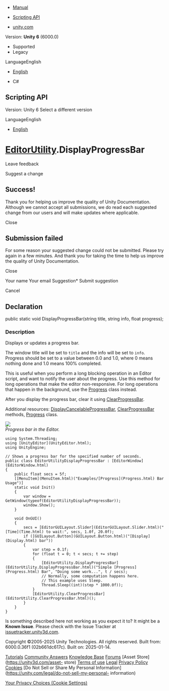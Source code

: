 [ ]()

  * [Manual](../Manual/index.html)
  * [Scripting API](../ScriptReference/index.html)

  * [unity.com](https://unity.com/)

Version: **Unity 6** (6000.0)

  * Supported
  * Legacy

LanguageEnglish

  * [English]()

  * C#

[ ](https://docs.unity3d.com)

## Scripting API

Version: Unity 6 Select a different version

LanguageEnglish

  * [English]()

#  [EditorUtility](EditorUtility.html).DisplayProgressBar

Leave feedback

Suggest a change

## Success!

Thank you for helping us improve the quality of Unity Documentation. Although
we cannot accept all submissions, we do read each suggested change from our
users and will make updates where applicable.

Close

## Submission failed

For some reason your suggested change could not be submitted. Please <a>try
again</a> in a few minutes. And thank you for taking the time to help us
improve the quality of Unity Documentation.

Close

Your name Your email Suggestion* Submit suggestion

Cancel

[ ]()

## Declaration

public static void DisplayProgressBar(string title, string info, float
progress);

### Description

Displays or updates a progress bar.

The window title will be set to `title` and the info will be set to `info`.
Progress should be set to a value between 0.0 and 1.0, where 0 means nothing
done and 1.0 means 100% completed.  
  
This is useful when you perform a long blocking operation in an Editor script,
and want to notify the user about the progress. Use this method for long
operations that make the editor non-responsive. For long operations that
happen in the background, use the [Progress](Progress.html) class instead.  
  
After you display the progress bar, clear it using
[ClearProgressBar](EditorUtility.ClearProgressBar.html).  
  
Additional resources:
[DisplayCancelableProgressBar](EditorUtility.DisplayCancelableProgressBar.html),
[ClearProgressBar](EditorUtility.ClearProgressBar.html) methods,
[Progress](Progress.html) class.  
  
![](../StaticFiles/ScriptRefImages/EditorUtilityDisplayProgressBar.png)  
_Progress bar in the Editor._

    
    
    using System.Threading;
    using [UnityEditor](UnityEditor.html);
    using UnityEngine;  
      
    // Shows a progress bar for the specified number of seconds.
    public class EditorUtilityDisplayProgressBar : [EditorWindow](EditorWindow.html)
    {
        public float secs = 5f;
        [[MenuItem](MenuItem.html)("Examples/[Progress](Progress.html) Bar Usage")]
        static void Init()
        {
            var window = GetWindow(typeof(EditorUtilityDisplayProgressBar));
            window.Show();
        }  
      
        void OnGUI()
        {
            secs = [EditorGUILayout.Slider](EditorGUILayout.Slider.html)("[Time](Time.html) to wait:", secs, 1.0f, 20.0f);
            if ([GUILayout.Button](GUILayout.Button.html)("[Display](Display.html) bar"))
            {
                var step = 0.1f;
                for (float t = 0; t < secs; t += step)
                {
                    [EditorUtility.DisplayProgressBar](EditorUtility.DisplayProgressBar.html)("Simple [Progress](Progress.html) Bar", "Doing some work...", t / secs);
                    // Normally, some computation happens here.
                    // This example uses Sleep.
                    Thread.Sleep((int)(step * 1000.0f));
                }
                [EditorUtility.ClearProgressBar](EditorUtility.ClearProgressBar.html)();
            }
        }
    }
    

Is something described here not working as you expect it to? It might be a
**Known Issue**. Please check with the Issue Tracker at
[issuetracker.unity3d.com](https://issuetracker.unity3d.com).

Copyright ©2005-2025 Unity Technologies. All rights reserved. Built from:
6000.0.36f1 (02b661dc617c). Built on: 2025-01-14.

[Tutorials](https://unity3d.com/learn) [Community
Answers](https://answers.unity3d.com) [Knowledge
Base](https://support.unity3d.com/hc/en-us)
[Forums](https://forum.unity3d.com) [Asset Store](https://unity3d.com/asset-
store) [Terms of use](https://docs.unity3d.com/Manual/TermsOfUse.html)
[Legal](https://unity.com/legal) [Privacy
Policy](https://unity.com/legal/privacy-policy)
[Cookies](https://unity.com/legal/cookie-policy) [Do Not Sell or Share My
Personal Information](https://unity.com/legal/do-not-sell-my-personal-
information)

[Your Privacy Choices (Cookie Settings)](javascript:void\(0\);)

